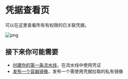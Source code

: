 # 凭据查看页

可以在这里查看所有有权限的已关联凭据。

![png](../../assets/service_ticket_list.png)

## 接下来你可能需要

* [创建你的第一条流水线](../../Quickstarts/Create-your-first-pipeline.md)，在流水线中使用凭证
* [发布一个容器镜像](../Store/release-new-image.md)，发布一个需使用凭据拉取的私有镜像